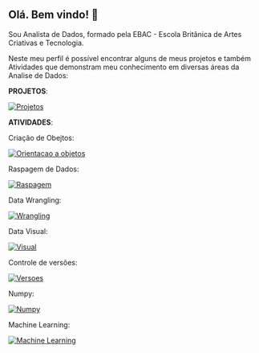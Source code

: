 ## Olá. Bem vindo! 👋

Sou Analista de Dados, formado pela EBAC - Escola Britânica de Artes Criativas e Tecnologia.

Neste meu perfil é possível encontrar alguns de meus projetos e também Atividades que demonstram meu conhecimento em diversas áreas da Analise de Dados: 



**PROJETOS**: 

[![Projetos](https://github.com/gledson-dias-nogueira/imagens/blob/main/projetos.JPG)](https://github.com/stars/gledson-dias-nogueira/lists/projetos)




**ATIVIDADES**:



Criação de Obejtos: 

[![Orientacao a objetos](https://github.com/gledson-dias-nogueira/imagens/blob/main/POO.jpg)](https://github.com/stars/gledson-dias-nogueira/lists/criação-de-objetos)


Raspagem de Dados:

[![Raspagem](https://github.com/gledson-dias-nogueira/imagens/blob/main/Raspagm.JPG)](https://github.com/stars/gledson-dias-nogueira/lists/raspagem-de-dados)


Data Wrangling: 

[![Wrangling](https://github.com/gledson-dias-nogueira/imagens/blob/main/data%20wranglin.JPG)](https://github.com/stars/gledson-dias-nogueira/lists/explora%C3%A7%C3%A3o-de-dados)


Data Visual:

[![Visual](https://github.com/gledson-dias-nogueira/imagens/blob/main/Visual.JPG)](https://github.com/stars/gledson-dias-nogueira/lists/data-visual)



Controle de versões: 

[![Versoes](https://github.com/gledson-dias-nogueira/imagens/blob/main/Versoes.JPG)](https://github.com/stars/gledson-dias-nogueira/lists/git-hub.)

Numpy: 

[![Numpy](https://github.com/gledson-dias-nogueira/imagens/blob/main/Numpy.JPG)](https://github.com/stars/gledson-dias-nogueira/lists/numpy)


Machine Learning:

[![Machine Learning](https://github.com/gledson-dias-nogueira/imagens/blob/main/Machine%20Learning.JPG)](https://github.com/stars/gledson-dias-nogueira/lists/machine-learning)


<!--
**gledson-dias-nogueira/gledson-dias-nogueira** is a ✨ _special_ ✨ repository because its `README.md` (this file) appears on your GitHub profile.

Here are some ideas to get you started:

- 🔭 I’m currently working on ...
- 🌱 I’m currently learning ...
- 👯 I’m looking to collaborate on ...
- 🤔 I’m looking for help with ...
- 💬 Ask me about ...
- 📫 How to reach me: ...
- 😄 Pronouns: ...
- ⚡ Fun fact: ...
-->
